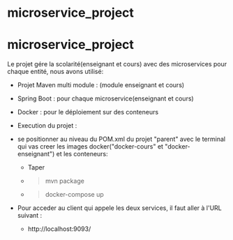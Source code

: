 # microservice_project
# microservice_project
Le projet  gére la scolarité(enseignant et cours) avec des microservices pour chaque entité, nous avons utilisé: 
  - Projet Maven multi module :  (module enseignant et cours)
  - Spring Boot : pour chaque microservice(enseignant et cours)
  - Docker : pour le déploiement sur des conteneurs
  - Execution du projet : 
  - se positionner au niveau du POM.xml du projet "parent" avec le terminal qui vas creer les images docker("docker-cours" et "docker-  enseignant") et les conteneurs: 
  
    - Taper  
    - >mvn package
    - > docker-compose up
- Pour acceder au client qui appele les deux services, il faut aller à l'URL suivant :
  - http://localhost:9093/ 
